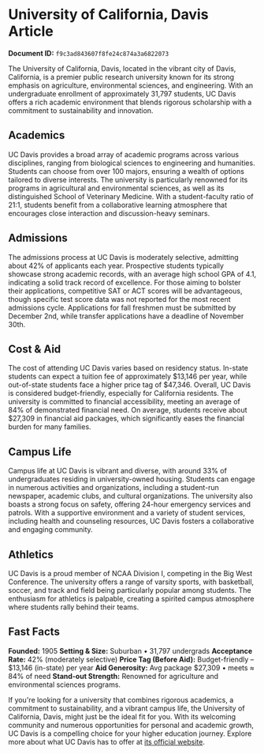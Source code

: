# University of California, Davis Article

**Document ID:** `f9c3ad843607f8fe24c874a3a6822073`

The University of California, Davis, located in the vibrant city of Davis, California, is a premier public research university known for its strong emphasis on agriculture, environmental sciences, and engineering. With an undergraduate enrollment of approximately 31,797 students, UC Davis offers a rich academic environment that blends rigorous scholarship with a commitment to sustainability and innovation.

## Academics
UC Davis provides a broad array of academic programs across various disciplines, ranging from biological sciences to engineering and humanities. Students can choose from over 100 majors, ensuring a wealth of options tailored to diverse interests. The university is particularly renowned for its programs in agricultural and environmental sciences, as well as its distinguished School of Veterinary Medicine. With a student-faculty ratio of 21:1, students benefit from a collaborative learning atmosphere that encourages close interaction and discussion-heavy seminars.

## Admissions
The admissions process at UC Davis is moderately selective, admitting about 42% of applicants each year. Prospective students typically showcase strong academic records, with an average high school GPA of 4.1, indicating a solid track record of excellence. For those aiming to bolster their applications, competitive SAT or ACT scores will be advantageous, though specific test score data was not reported for the most recent admissions cycle. Applications for fall freshmen must be submitted by December 2nd, while transfer applications have a deadline of November 30th.

## Cost & Aid
The cost of attending UC Davis varies based on residency status. In-state students can expect a tuition fee of approximately $13,146 per year, while out-of-state students face a higher price tag of $47,346. Overall, UC Davis is considered budget-friendly, especially for California residents. The university is committed to financial accessibility, meeting an average of 84% of demonstrated financial need. On average, students receive about $27,309 in financial aid packages, which significantly eases the financial burden for many families.

## Campus Life
Campus life at UC Davis is vibrant and diverse, with around 33% of undergraduates residing in university-owned housing. Students can engage in numerous activities and organizations, including a student-run newspaper, academic clubs, and cultural organizations. The university also boasts a strong focus on safety, offering 24-hour emergency services and patrols. With a supportive environment and a variety of student services, including health and counseling resources, UC Davis fosters a collaborative and engaging community.

## Athletics
UC Davis is a proud member of NCAA Division I, competing in the Big West Conference. The university offers a range of varsity sports, with basketball, soccer, and track and field being particularly popular among students. The enthusiasm for athletics is palpable, creating a spirited campus atmosphere where students rally behind their teams.

## Fast Facts
**Founded:** 1905
**Setting & Size:** Suburban • 31,797 undergrads
**Acceptance Rate:** 42% (moderately selective)
**Price Tag (Before Aid):** Budget-friendly – $13,146 (in-state) per year
**Aid Generosity:** Avg package $27,309 • meets ≈ 84% of need
**Stand-out Strength:** Renowned for agriculture and environmental sciences programs.

If you're looking for a university that combines rigorous academics, a commitment to sustainability, and a vibrant campus life, the University of California, Davis, might just be the ideal fit for you. With its welcoming community and numerous opportunities for personal and academic growth, UC Davis is a compelling choice for your higher education journey. Explore more about what UC Davis has to offer at [its official website](https://www.petersons.com/college-search/university-of-california-davis-000_10002964.aspx).
